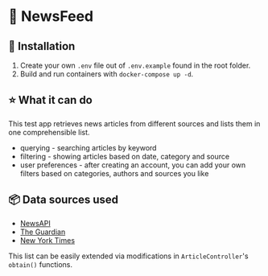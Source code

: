 # 📰 NewsFeed

## 🔧 Installation
1. Create your own `.env` file out of `.env.example` found in the root folder.
2. Build and run containers with `docker-compose up -d`.

## ⭐ What it can do
This test app retrieves news articles from different sources and lists them in one comprehensible list.
- querying - searching articles by keyword
- filtering - showing articles based on date, category and source
- user preferences - after creating an account, you can add your own filters based on categories, authors and sources you like

## 📦 Data sources used
- [NewsAPI](https://newsapi.org/)
- [The Guardian](https://open-platform.theguardian.com/access/)
- [New York Times](https://developer.nytimes.com/docs/articlesearch-product/1/overview)

This list can be easily extended via modifications in `ArticleController`'s `obtain()` functions.
